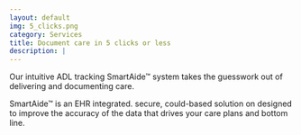 ```yaml
---
layout: default
img: 5_clicks.png
category: Services
title: Document care in 5 clicks or less
description: |
---
```

Our intuitive ADL tracking SmartAide™ system takes the guesswork out of delivering and documenting care. 

SmartAide™ is an EHR integrated. secure, could-based solution on designed to improve the accuracy of the data that drives your care plans and bottom line.